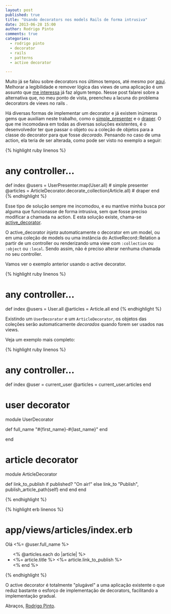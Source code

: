 ```yaml
---
layout: post
published: true
title: "Usando decorators nos models Rails de forma intrusiva"
date: 2013-06-28 15:00
author: Rodrigo Pinto
comments: true
categories:
  - rodrigo pinto
  - decorator
  - rails
  - patterns
  - active decorator

---
```


Muito já se falou sobre decorators nos últimos tempos, até mesmo por [aqui][dec]. Melhorar a legibilidade e remover lógica das views de uma aplicação é um assunto que [me interessa][tech] já faz algum tempo. Nesse post falarei sobre a alternativa que, no meu ponto de vista, preencheu a lacuna do problema decorators de views no rails .

<!--more-->

Há diversas formas de implementar um decorator e já existem inúmeras gems que auxiliam neste trabalho, como o [simple_presenter][sp] e o [draper][draper]. O que me incomodava em todas as diversas soluções existentes, é  o desenvolvedor ter que passar o objeto ou a coleção de objetos para a classe do decorator para que fosse _decorado_. Pensando no caso de uma action, ela teria de ser alterada, como pode ser visto no exemplo a seguir:

{% highlight ruby linenos %}
# any controller...
def index
  @users = UserPresenter.map(User.all) # simple presenter
  @articles = ArticleDecorator.decorate_collection(Article.all) # draper
end
{% endhighlight %}

Esse tipo de solução sempre me incomodou, e eu mantive minha busca por alguma que funcionasse de forma intrusiva, sem que fosse preciso modificar a chamada na action. E esta solução existe, chama-se [active_decorator][ad].

O active_decorator _injeta_ automaticamente o decorator em um model, ou em uma coleção de models ou uma instância do ActiveRecord::Relation a partir de um controller ou renderizando uma view com `:collection` ou `:object` ou `:local`. Sendo assim, não é preciso alterar nenhuma chamada no seu controller.

Vamos ver o exemplo anterior usando o active decorator.

{% highlight ruby linenos %}
# any controller...
def index
  @users = User.all
  @articles = Article.all
end
{% endhighlight %}

Existindo um `UserDecorator` e um `ArticleDecorator`, os objetos das coleções serão automaticamente _decorados_ quando forem ser usados nas views.

Veja um exemplo mais completo:

{% highlight ruby linenos %}
# any controller...
def index
  @user = current_user
  @articles = current_user.articles
end

# user decorator
module UserDecorator

  def full_name
    "#{first_name}-#{last_name}"
  end

end

# article decorator
module ArticleDecorator

  def link_to_publish
    if published?
      "On air!"
    else
      link_to "Publish", publish_article_path(self)
    end
  end
end

{% endhighlight %}

{% highlight erb linenos %}
# app/views/articles/index.erb

Olá <%= @user.full_name %>

<ul>
<% @articles.each do |article| %>
  <li>
    <%= article.title %>
    <%= article.link_to_publish %>
  </li>
<% end %>
</ul>

{% endhighlight %}

O active decorator é totalmente "plugável" a uma aplicação existente o que reduz bastante o esforço de implementação de decorators, facilitando a implementação gradual.


Abraços, [Rodrigo Pinto](http://twitter.com/rodrigoospinto).


[tech]: http://helabs.com.br/blog/2012/11/16/tech-talk-rodrigo-pinto-explorando-as-views-rails/
[cafe]: http://helabs.com.br/eventos/cafe-com-dev/
[dec]: http://helabs.com.br/blog/categories/decorator/
[sp]: https://github.com/fnando/simple_presenter
[draper]: https://github.com/drapergem/draper
[ad]: https://github.com/amatsuda/active_decorator
